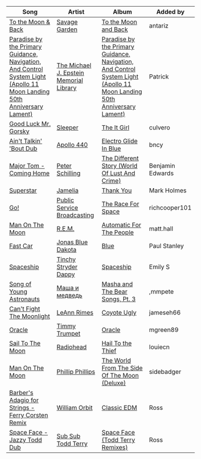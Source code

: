 | Song | Artist | Album | Added by |
|-|-|-|-|
| [To the Moon & Back](https://open.spotify.com/track/1usIChy4rUEzOMPYiB8AjY) | [Savage Garden](https://open.spotify.com/artist/3NRFinRTEqUCfaTTZmk8ek) | [To the Moon and Back](https://open.spotify.com/album/1MqoMcyPKJJMiikdi0AFqM) | antariz |
| [Paradise by the Primary Guidance, Navigation, And Control System Light (Apollo 11 Moon Landing 50th Anniversary Lament)](https://open.spotify.com/track/1H888lGe6idNQrri2uw6lg) | [The Michael J. Epstein Memorial Library](https://open.spotify.com/artist/0NtRYFuC2jivQqMzfJW8dX) | [Paradise by the Primary Guidance, Navigation, And Control System Light (Apollo 11 Moon Landing 50th Anniversary Lament)](https://open.spotify.com/album/3exKhJhxUPL2WYkMAOMck8) | Patrick |
| [Good Luck Mr. Gorsky](https://open.spotify.com/track/6QsWqIQDyGQsbJaGb7PQt4) | [Sleeper](https://open.spotify.com/artist/0NbfEPYRgMczimdfM3skmH) | [The It Girl](https://open.spotify.com/album/1GZ048oNeb3cMvWnUmG70l) | culvero |
| [Ain't Talkin' 'Bout Dub](https://open.spotify.com/track/2SgWbfclzWv42aJDXnVGAX) | [Apollo 440](https://open.spotify.com/artist/37f9cjf8Ic4t7vYNRYAzI7) | [Electro Glide In Blue](https://open.spotify.com/album/2OKL7pmGRsJlt096S01Fnj) | bncy |
| [Major Tom - Coming Home](https://open.spotify.com/track/709ffFK4o4MtG1NKoLvOma) | [Peter Schilling](https://open.spotify.com/artist/7ip3CWlgPZbQHvgJpmcGSS) | [The Different Story (World Of Lust And Crime)](https://open.spotify.com/album/4YHQCvzRhFPYki87AK5Pdg) | Benjamin Edwards |
| [Superstar](https://open.spotify.com/track/3oobWqIgYrSRg18uqRuPIF) | [Jamelia](https://open.spotify.com/artist/3f5W9NEwkc1SAIPFuumcaf) | [Thank You](https://open.spotify.com/album/0XUV61T420G79IxYhTzrX7) | Mark Holmes |
| [Go!](https://open.spotify.com/track/5xYZXIgVAND5sWjN8G0hID) | [Public Service Broadcasting](https://open.spotify.com/artist/6VsiDFMZJlJ053P1uO4A6h) | [The Race For Space](https://open.spotify.com/album/65KwtzkJXw7oT819NFWmEP) | richcooper101 |
| [Man On The Moon](https://open.spotify.com/track/4jLv3tDBu8ww2R07DvL12s) | [R.E.M.](https://open.spotify.com/artist/4KWTAlx2RvbpseOGMEmROg) | [Automatic For The People](https://open.spotify.com/album/0BiNb8HYR4JvuxUa31Z58Q) | matt.hall |
| [Fast Car](https://open.spotify.com/track/1SN1vSPsr4V4tIUTR3s8YW) | [Jonas Blue](https://open.spotify.com/artist/1HBjj22wzbscIZ9sEb5dyf)<br>[Dakota](https://open.spotify.com/artist/2zzpznMuhKlKlqh1ma7Sms) | [Blue](https://open.spotify.com/album/2xZSrcBmvMw9Y8hac6xU7L) | Paul Stanley |
| [Spaceship](https://open.spotify.com/track/0gRdU9XGop1Qnu4klFFclv) | [Tinchy Stryder](https://open.spotify.com/artist/7h2Y48bG543JDzEed383cx)<br>[Dappy](https://open.spotify.com/artist/4q6hTJmeYXCwp0ivdtoSWA) | [Spaceship](https://open.spotify.com/album/3rpRYTaR53OqJEMBudHeIT) | Emily S |
| [Song of Young Astronauts](https://open.spotify.com/track/00wtfUL5SUrcNaRRInqfN5) | [Маша и медведь](https://open.spotify.com/artist/6CJDS6xbJlxbBTUgALlHJa) | [Masha and The Bear Songs, Pt. 3](https://open.spotify.com/album/1Kid7mnQ4CHJbrHzxLI4kn) | ,mmpete |
| [Can't Fight The Moonlight](https://open.spotify.com/track/10FP9hm2aFfAIKEopqaG9D) | [LeAnn Rimes](https://open.spotify.com/artist/2d3VHzlOEwXvmBdS4pzOPL) | [Coyote Ugly](https://open.spotify.com/album/0XxoyBssbnR7VB8YmtVzLD) | jameseh66 |
| [Oracle](https://open.spotify.com/track/0O3hacFfr7hp4fIeomi4ex) | [Timmy Trumpet](https://open.spotify.com/artist/0CbeG1224FS58EUx4tPevZ) | [Oracle](https://open.spotify.com/album/2QJkwrO6mHtWT4HZbIq1mj) | mgreen89 |
| [Sail To The Moon](https://open.spotify.com/track/7tFsUfrmyBvLdvIByreecz) | [Radiohead](https://open.spotify.com/artist/4Z8W4fKeB5YxbusRsdQVPb) | [Hail To the Thief](https://open.spotify.com/album/5mzoI3VH0ZWk1pLFR6RoYy) | louiecn |
| [Man On The Moon](https://open.spotify.com/track/2RkFHVXFOhdDFWYUXtjerH) | [Phillip Phillips](https://open.spotify.com/artist/6p5JxpTc7USNnBnLzctyd4) | [The World From The Side Of The Moon (Deluxe)](https://open.spotify.com/album/773GsAWk3z8mGgMDeR7n1A) | sidebadger |
| [Barber's Adagio for Strings - Ferry Corsten Remix](https://open.spotify.com/track/4i5pAqfwUiO4LWhTsMpwzQ) | [William Orbit](https://open.spotify.com/artist/2AHGrNDMKFi8rHqQ8kJqfl) | [Classic EDM](https://open.spotify.com/album/0tSRUEtKgnYx0UAWiY8mZw) | Ross |
| [Space Face - Jazzy Todd Dub](https://open.spotify.com/track/0Ss0NnqgJEN9SQl5ytBRkY) | [Sub Sub](https://open.spotify.com/artist/7GWspDz4ebIKpeZwtYYvKm)<br>[Todd Terry](https://open.spotify.com/artist/3dE92yGWcrboP1kC5SWyqu) | [Space Face (Todd Terry Remixes)](https://open.spotify.com/album/0XGwjRiJle52h5UjqeCCzW) | Ross |